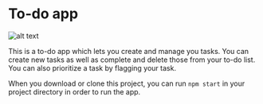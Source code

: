 # To-do app

![alt text](https://github.com/D3nic33/portfolio/blob/main/src/Assets/to-do-app-img.png)

This is a to-do app which lets you create and manage you tasks. You can create new tasks as well as complete and delete those from your to-do list. You can also prioritize a task by flagging your task.

When you download or clone this project, you can run `npm start` in your project directory in order to run the app.

